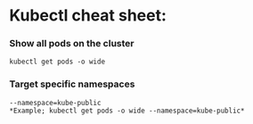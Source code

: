 
# Kubectl cheat sheet:

### Show all pods on the cluster
    kubectl get pods -o wide

### Target specific namespaces
    --namespace=kube-public
    *Example; kubectl get pods -o wide --namespace=kube-public*